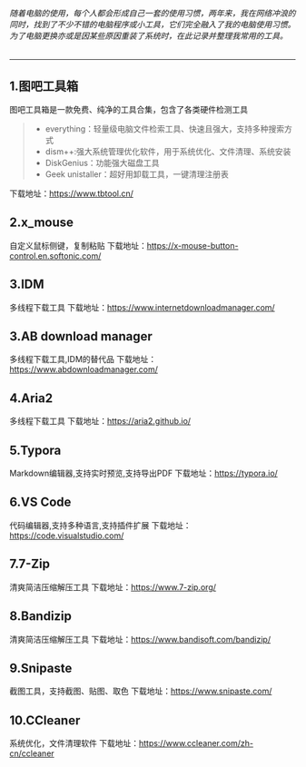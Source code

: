 ###### 随着电脑的使用，每个人都会形成自己一套的使用习惯，两年来，我在网络冲浪的同时，找到了不少不错的电脑程序或小工具，它们完全融入了我的电脑使用习惯。为了电脑更换亦或是因某些原因重装了系统时，在此记录并整理我常用的工具。
---

## 1.图吧工具箱
图吧工具箱是一款免费、纯净的工具合集，包含了各类硬件检测工具
>- everything：轻量级电脑文件检索工具、快速且强大，支持多种搜索方式
>- dism++:强大系统管理优化软件，用于系统优化、文件清理、系统安装
>- DiskGenius：功能强大磁盘工具
>- Geek unistaller：超好用卸载工具，一键清理注册表

下载地址：https://www.tbtool.cn/
<br>

## 2.x_mouse
自定义鼠标侧键，复制粘贴
下载地址：https://x-mouse-button-control.en.softonic.com/
<br>

## 3.IDM
多线程下载工具
下载地址：https://www.internetdownloadmanager.com/
<br>

## 3.AB download manager
多线程下载工具,IDM的替代品
下载地址：https://www.abdownloadmanager.com/
<br>

## 4.Aria2
多线程下载工具
下载地址：https://aria2.github.io/
<br>

## 5.Typora
Markdown编辑器,支持实时预览,支持导出PDF
下载地址：https://typora.io/
<br>

## 6.VS Code
代码编辑器,支持多种语言,支持插件扩展
下载地址：https://code.visualstudio.com/
<br>

## 7.7-Zip
清爽简洁压缩解压工具
下载地址：https://www.7-zip.org/
<br>

## 8.Bandizip
清爽简洁压缩解压工具
下载地址：https://www.bandisoft.com/bandizip/
<br>

## 9.Snipaste
截图工具，支持截图、贴图、取色
下载地址：https://www.snipaste.com/
<br>

## 10.CCleaner
系统优化，文件清理软件
下载地址：https://www.ccleaner.com/zh-cn/ccleaner
<br>

##


## 